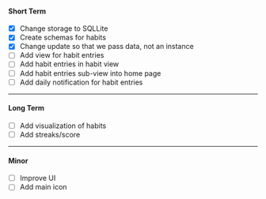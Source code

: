 
#### Short Term

- [x] Change storage to SQLLite
- [x] Create schemas for habits
- [x] Change update so that we pass data, not an instance
- [ ] Add view for habit entries
- [ ] Add habit entries in habit view
- [ ] Add habit entries sub-view into home page
- [ ] Add daily notification for habit entries

----

#### Long Term

- [ ] Add visualization of habits
- [ ] Add streaks/score

----

#### Minor

- [ ] Improve UI
- [ ] Add main icon

